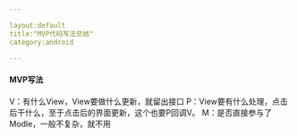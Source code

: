 ```yaml
---

layout:default
title:"MVP代码写法总结"
category:android

---
```


#### MVP写法

V：有什么View，View要做什么更新，就留出接口
P：View要有什么处理，点击后干什么，至于点击后的界面更新，这个也要P回调V。
M：是否直接参与了Modle，一般不复杂，就不用
